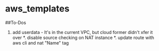 # aws_templates
##To-Dos
1. add userdata - It's in the current VPC, but cloud former didn't xfer it over
*. disable source checking on NAT instance
*. update route with aws cli and nat "Name" tag

